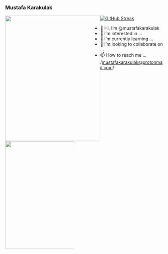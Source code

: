 ### Mustafa Karakulak

[![GitHub Streak](https://streak-stats.demolab.com?user=mustafakarakulak&theme=highcontrast)](https://git.io/streak-stats)
<img src="https://media.giphy.com/media/12qj9BbWNWbnz2/giphy.gif" align="left" height="400" width="300" >

- 👋 Hi, I’m @mustafakarakulak
- 👀 I’m interested in ...
- 🌱 I’m currently learning ...
- 💞️ I’m looking to collaborate on ...
- 📫 How to reach me ... /mustafakarakulak@protonmail.com/

<img src="https://media.tenor.com/Z_Ah8rkdZ4YAAAAM/walking-code.gif" align="left" height="344" width="220" >
<!---
mustafakarakulak/mustafakarakulak is a ✨ special ✨ repository because its `README.md` (this file) appears on your GitHub profile.
You can click the Preview link to take a look at your changes.
--->
